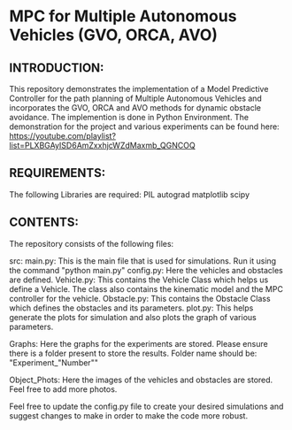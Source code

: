 # MPC for Multiple Autonomous Vehicles (GVO, ORCA, AVO)

INTRODUCTION:
------------------------
This repository demonstrates the implementation of a Model Predictive Controller for the path planning of Multiple Autonomous Vehicles and incorporates the GVO, ORCA and AVO methods for dynamic obstacle avoidance.
The implemention is done in Python Environment.
The demonstration for the project and various experiments can be found here:
https://youtube.com/playlist?list=PLXBGAyISD6AmZxxhjcWZdMaxmb_QGNCOQ

REQUIREMENTS:
------------------------
The following Libraries are required:
PIL
autograd
matplotlib
scipy

CONTENTS:
------------------------
The repository consists of the following files:

src:
    main.py: This is the main file that is used for simulations. Run it using the command "python main.py"
    config.py: Here the vehicles and obstacles are defined.
    Vehicle.py: This contains the Vehicle Class which helps us define a Vehicle. The class also contains the kinematic model and the MPC controller for the vehicle.
    Obstacle.py: This contains the Obstacle Class which defines the obstacles and its parameters.
    plot.py: This helps generate the plots for simulation and also plots the graph of various parameters.

Graphs:
    Here the graphs for the experiments are stored. Please ensure there is a folder present to store the results. 
    Folder name should be: "Experiment_"Number""

Object_Phots:
    Here the images of the vehicles and obstacles are stored. Feel free to add more photos.


Feel free to update the config.py file to create your desired simulations and suggest changes to make in order to make the code more robust.



